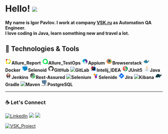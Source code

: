 # Hello! <img src="https://raw.githubusercontent.com/MartinHeinz/MartinHeinz/master/wave.gif" width="30px">

**My name is Igor Pavlov. I work at company [VSK.ru](https://www.vsk.ru) as Automation QA Engineer.**  
**I love coding in Java, learn something new and travel a lot.**

## 🔧 Technologies & Tools 
<img width="4%" title="Allure Report" src="logo/Allure_Report.svg">**Allure_Report**
<img width="4%" title="Allure Report" src="logo/Allure_TestOps.svg">**Allure_TestOps**
<img width="4%" title="Allure Report" src="logo/Appium.svg">**Appium**
<img width="4%" title="Allure Report" src="logo/Browserstack.svg">**Browserstack**
<img width="4%" title="Allure Report" src="logo/Docker.svg">**Docker**
<img width="4%" title="Allure Report" src="logo/Selenoid.svg">**Selenoid**
<img width="4%" title="Allure Report" src="logo/GitHub.svg">**GitHub**
<img width="4%" src="https://img.icons8.com/color/36/000000/gitlab.png"/>**GitLab**
<img width="4%" title="Allure Report" src="logo/Intelij_IDEA.svg">**Intelij_IDEA**
<img width="4%" title="Allure Report" src="logo/JUnit5.svg">**JUnit5**
<img width="4%" title="Allure Report" src="logo/Java.svg">**Java**
<img width="4%" title="Allure Report" src="logo/Jenkins.svg">**Jenkins**
<img width="4%" title="Allure Report" src="logo/Rest-Assured.svg">**Rest-Assured**
<img width="4%" src="https://raw.githubusercontent.com/detain/svg-logos/780f25886640cef088af994181646db2f6b1a3f8/svg/selenium-logo.svg"/>**Selenium**
<img width="4%" title="Allure Report" src="logo/Selenide.svg">**Selenide**
<img width="4%" title="Allure Report" src="logo/Jira.svg">**Jira**
<img width="4%" src="https://img.icons8.com/color/36/000000/kibana.png"/>**Kibana** 
<img width="4%" title="Allure Report" src="logo/Gradle.svg">**Gradle**
<img width="4%" src="https://img.icons8.com/ios/36/000000/maven-ios.png"/>**Maven**
<img width="4%" src="https://raw.githubusercontent.com/devicons/devicon/master/icons/postgresql/postgresql-original-wordmark.svg"/>**PostgreSQL** 


---

### :coffee: Let's Connect 
<p align="left">
	<a href="https://www.linkedin.com/in/igor-pavlov13/"><img src="https://img.icons8.com/bubbles/70/000000/linkedin.png" alt="LinkedIn" target="_blank"/></a>
	<a href="https://t.me/travel_qa"><img src="https://img.icons8.com/bubbles/70/000000/telegram-app.png" target="_blank"/></a>
	<a href="https://www.instagram.com/pavlov_ig/"><img src="https://img.icons8.com/bubbles/70/000000/instagram-new.png" target="_blank"/></a>
</p>
<a href="https://github.com/igor-QA/VSK_Project">
  <img align="center" src="https://github-readme-stats.anuraghazra1.vercel.app/api?username=igor-QA&show_icons=true&include_all_commits=true&theme=tokyonight&&count_private=true" alt="VSK_Project"/>
</a>
